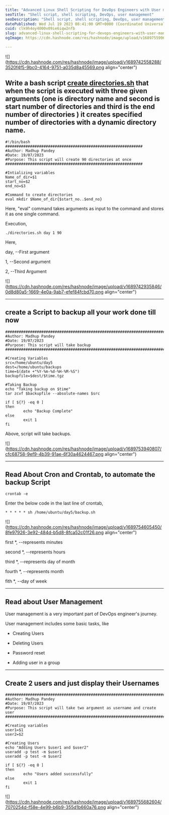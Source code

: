 ```yaml
---
title: "Advanced Linux Shell Scripting for DevOps Engineers with User management"
seoTitle: "Shell script, shell scripting, DevOps, user management"
seoDescription: "Shell script, shell scripting, DevOps, user management, backup"
datePublished: Wed Jul 19 2023 08:41:00 GMT+0000 (Coordinated Universal Time)
cuid: clk9h4oy4000v09ie6iqw2nfb
slug: advanced-linux-shell-scripting-for-devops-engineers-with-user-management
ogImage: https://cdn.hashnode.com/res/hashnode/image/upload/v1689755996895/2918075d-570f-469d-a31a-92956fa17f9f.jpeg

---
```


![](https://cdn.hashnode.com/res/hashnode/image/upload/v1689742558288/3520f4f5-9bc0-4164-9751-a035d8a45569.png align="center")

## Write a bash script [create directories.sh](http://createDirectories.sh) that when the script is executed with three given arguments (one is directory name and second is start number of directories and third is the end number of directories ) it creates specified number of directories with a dynamic directory name.

```plaintext
#!/bin/bash
#############################################################
#Author: Madhup Pandey
#Date: 19/07/2023
#Purpose: This script will create 90 directories at once
#############################################################

#Intializing variables
Name_of_dir=$1
start_no=$2
end_no=$3

#Command to create directories
eval mkdir $Name_of_dir{$start_no..$end_no}
```

Here, "eval" command takes arguments as input to the command and stores it as one single command.

Execution,

```plaintext
./directories.sh day 1 90
```

Here,

day, --First argument

1, --Second argument

2, --Third Argument

![](https://cdn.hashnode.com/res/hashnode/image/upload/v1689742935846/0d8d80a5-1669-4e0a-9ab7-efef84fcbd70.png align="center")

---

## create a Script to backup all your work done till now

```plaintext
##########################################################################
#Author: Madhup Pandey
#Date: 19/07/2023
#Purpose: This script will take backup
##########################################################################

#Creating Variables 
src=/home/ubuntu/day5
dest=/home/ubuntu/backups
time=$(date +"%Y-%m-%d-%H-%M-%S")
backupfile=$dest/$time.tgz

#Taking Backup
echo "Taking backup on $time"
tar zcvf $backupfile --absolute-names $src

if [ ${?} -eq 0 ]
then
        echo "Backup Complete"
else
        exit 1
fi
```

Above, script will take backups.

![](https://cdn.hashnode.com/res/hashnode/image/upload/v1689753940807/cfc68758-9ef9-4b39-91ae-6f30a4624467.png align="center")

---

## Read About Cron and Crontab, to automate the backup Script

```plaintext
crontab -e
```

Enter the below code in the last line of crontab,

```plaintext
* * * * * sh /home/ubuntu/day5/backup.sh
```

![](https://cdn.hashnode.com/res/hashnode/image/upload/v1689754605450/8fe97926-3e92-484d-b5d8-8fca52c01f26.png align="center")

first \*, --represents minutes

second \*, --represents hours

third \*, --represents day of month

fourth \*, --represents month

fith \*, --day of week

---

## Read about User Management

User management is a very important part of DevOps engineer's journey.

User management includes some basic tasks, like

* Creating Users
    
* Deleting Users
    
* Password reset
    
* Adding user in a group
    

---

## Create 2 users and just display their Usernames

```plaintext
##########################################################################
#Author: Madhup Pandey
#Date: 19/07/2023
#Purpose: This script will take two argument as username and create user
##########################################################################

#Creating variables
user1=$1
user2=$2

#Creating Users
echo "Adding Users $user1 and $user2"
useradd -p test -m $user1
useradd -p test -m $user2

if [ ${?} -eq 0 ]
then
        echo "Users added successfully"
else
        exit 1
fi
```

![](https://cdn.hashnode.com/res/hashnode/image/upload/v1689755682604/7070254d-f58e-4e99-b6b9-355d1b660a76.png align="center")